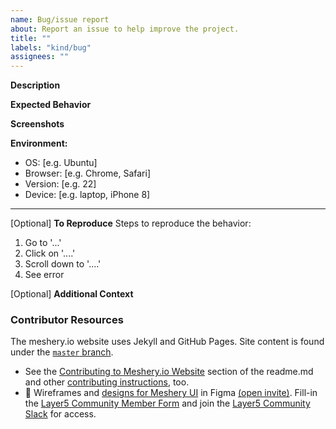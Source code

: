 ```yaml
---
name: Bug/issue report
about: Report an issue to help improve the project.
title: ""
labels: "kind/bug"
assignees: ""
---
```


**Description**

<!-- A brief description of the issue. -->

**Expected Behavior**

<!-- A brief description of what you expected to happen. -->

**Screenshots**

<!-- Add screenshots, if applicable, to help explain your problem. -->

**Environment:**

- OS: [e.g. Ubuntu]
- Browser: [e.g. Chrome, Safari]
- Version: [e.g. 22]
- Device: [e.g. laptop, iPhone 8]

---

[Optional] **To Reproduce**
Steps to reproduce the behavior:

1. Go to '...'
2. Click on '....'
3. Scroll down to '....'
4. See error

[Optional] **Additional Context**

<!-- Add any other context about the problem here. -->

### Contributor Resources

The meshery.io website uses Jekyll and GitHub Pages. Site content is found under the [`master` branch](https://github.com/meshery/meshery.io/tree/master).

- See the [Contributing to Meshery.io Website](https://github.com/layer5io/meshery.io#contributing-to-the-mesheryio-website) section of the readme.md and other [contributing instructions](https://docs.meshery.io/project/contributing), too.
- 🎨 Wireframes and [designs for Meshery UI](https://www.figma.com/file/SMP3zxOjZztdOLtgN4dS2W/Meshery-UI) in Figma [(open invite)](https://www.figma.com/team_invite/redeem/qJy1c95qirjgWQODApilR9). Fill-in the [Layer5 Community Member Form](https://layer5.io/newcomer) and join the [Layer5 Community Slack](http://slack.layer5.io) for access.
